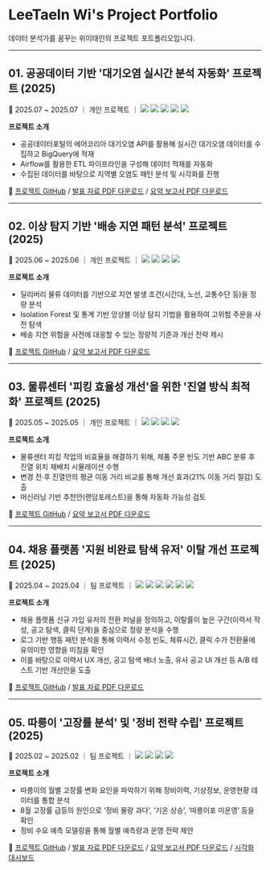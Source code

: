 # LeeTaeIn Wi's Project Portfolio  
데이터 분석가를 꿈꾸는 위이태인의 프로젝트 포트폴리오입니다.

---

## 01. 공공데이터 기반 '대기오염 실시간 분석 자동화' 프로젝트 (2025)  
📅 2025.07 ~ 2025.07 ｜ 개인 프로젝트 ｜ <img src="https://img.shields.io/badge/Python-3776AB?style=flat-square&logo=Python&logoColor=white"/> <img src="https://img.shields.io/badge/BigQuery-4285F4?style=flat-square&logo=GoogleCloud&logoColor=white"/> <img src="https://img.shields.io/badge/Airflow-017CEE?style=flat-square&logo=ApacheAirflow&logoColor=white"/> <img src="https://img.shields.io/badge/ETL-FF6F00?style=flat-square"/> <img src="https://img.shields.io/badge/REST%20API-005571?style=flat-square&logo=api&logoColor=white"/> 

**프로젝트 소개**  
- 공공데이터포털의 에어코리아 대기오염 API를 활용해 실시간 대기오염 데이터를 수집하고 BigQuery에 적재
- Airflow를 활용한 ETL 파이프라인을 구성해 데이터 적재를 자동화 
- 수집된 데이터를 바탕으로 지역별 오염도 패턴 분석 및 시각화를 진행

🔗 [프로젝트 GitHub](https://github.com/TildaWi/air-quality-data-pipeline-project) / [발표 자료 PDF 다운로드](https://github.com/TildaWi/Portfolio-wileetaein/blob/main/) / [요약 보고서 PDF 다운로드](https://github.com/TildaWi/Portfolio-wileetaein/blob/main/)

---

## 02. 이상 탐지 기반 '배송 지연 패턴 분석' 프로젝트 (2025)  
📅 2025.06 ~ 2025.06 ｜ 개인 프로젝트 ｜ <img src="https://img.shields.io/badge/Python-3776AB?style=flat&logo=python&logoColor=white"/> <img src="https://img.shields.io/badge/Scikit--learn-F7931E?style=flat&logo=scikit-learn&logoColor=white"/> <img src="https://img.shields.io/badge/Numpy-013243?style=flat&logo=numpy&logoColor=white"/> <img src="https://img.shields.io/badge/Matplotlib-11557C?style=flat&logo=matplotlib&logoColor=white"/>

**프로젝트 소개**  
- 딜리버리 물류 데이터를 기반으로 지연 발생 조건(시간대, 노선, 교통수단 등)을 정량 분석  
- Isolation Forest 및 통계 기반 앙상블 이상 탐지 기법을 활용하여 고위험 주문을 사전 탐색  
- 배송 지연 위험을 사전에 대응할 수 있는 정량적 기준과 개선 전략 제시  

🔗 [프로젝트 GitHub](https://github.com/TildaWi/delivery-delay-project) / [요약 보고서 PDF 다운로드](https://github.com/TildaWi/Portfolio-wileetaein/blob/main/배송지연탐지_프로젝트_요약_보고서.pdf)

---

## 03. 물류센터 '피킹 효율성 개선'을 위한 '진열 방식 최적화' 프로젝트 (2025)  
📅 2025.05 ~ 2025.05 ｜ 개인 프로젝트 ｜ <img src="https://img.shields.io/badge/Python-3776AB?style=flat&logo=python&logoColor=white"/> <img src="https://img.shields.io/badge/RandomForest-43A047?style=flat&logo=scikit-learn&logoColor=white"/> <img src="https://img.shields.io/badge/Numpy-013243?style=flat&logo=numpy&logoColor=white"/> <img src="https://img.shields.io/badge/Seaborn-3776AB?style=flat&logo=seaborn&logoColor=white"/>

**프로젝트 소개**  
- 물류센터 피킹 작업의 비효율을 해결하기 위해, 제품 주문 빈도 기반 ABC 분류 후 진열 위치 재배치 시뮬레이션 수행  
- 변경 전·후 진열안의 평균 이동 거리 비교를 통해 개선 효과(21% 이동 거리 절감) 도출  
- 머신러닝 기반 추천안(랜덤포레스트)을 통해 자동화 가능성 검토  

🔗 [프로젝트 GitHub](https://github.com/TildaWi/fulfillment-layout-project) / [요약 보고서 PDF 다운로드](https://github.com/TildaWi/Portfolio-wileetaein/blob/main/진열방식_최적화_프로젝트_요약_보고서.pdf)

---

## 04. 채용 플랫폼 '지원 비완료 탐색 유저' 이탈 개선 프로젝트 (2025)  
📅 2025.04 ~ 2025.04 ｜ 팀 프로젝트 ｜ <img src="https://img.shields.io/badge/Pandas-150458?style=flat&logo=pandas&logoColor=white"/> <img src="https://img.shields.io/badge/Numpy-013243?style=flat&logo=numpy&logoColor=white"/> <img src="https://img.shields.io/badge/Matplotlib-004D7A?style=flat&logo=matplotlib&logoColor=white"/> <img src="https://img.shields.io/badge/Seaborn-5A5AA5?style=flat&logo=python&logoColor=white"/> <img src="https://img.shields.io/badge/Plotly-3F4F75?style=flat&logo=plotly&logoColor=white"/> <img src="https://img.shields.io/badge/Scipy-8CAAE6?style=flat&logo=scipy&logoColor=white"/>

**프로젝트 소개**  
- 채용 플랫폼 신규 가입 유저의 전환 퍼널을 정의하고, 이탈률이 높은 구간(이력서 작성, 공고 탐색, 클릭 단계)을 중심으로 정량 분석을 수행  
- 로그 기반 행동 패턴 분석을 통해 이력서 수정 빈도, 체류시간, 클릭 수가 전환율에 유의미한 영향을 미침을 확인  
- 이를 바탕으로 이력서 UX 개선, 공고 탐색 배너 노출, 유사 공고 UI 개선 등 A/B 테스트 기반 개선안을 도출  

🔗 [프로젝트 GitHub](https://github.com/TildaWi/job-funnel-dropoff-project) / [발표 자료 PDF 다운로드](https://github.com/TildaWi/Portfolio-wileetaein/blob/main/채용_플랫폼_이탈_개선_프로젝트_발표자료.pdf)


---

## 05. 따릉이 '고장률 분석' 및 '정비 전략 수립' 프로젝트 (2025)  
📅 2025.02 ~ 2025.02 ｜ 팀 프로젝트 ｜ <img src="https://img.shields.io/badge/Python-3776AB?style=flat&logo=python&logoColor=white"/> <img src="https://img.shields.io/badge/Seaborn-3776AB?style=flat&logo=seaborn&logoColor=white"/> <img src="https://img.shields.io/badge/Tableau-E97627?style=flat&logo=tableau&logoColor=white"/> <img src="https://img.shields.io/badge/Pandas-150458?style=flat&logo=pandas&logoColor=white"/>

**프로젝트 소개**  
- 따릉이의 월별 고장률 변화 요인을 파악하기 위해 정비이력, 기상정보, 운영현황 데이터를 통합 분석  
- 8월 고장률 급등의 원인으로 ‘정비 물량 과다’, ‘기온 상승’, ‘따릉이포 미운영’ 등을 확인  
- 정비 수요 예측 모델링을 통해 월별 예측량과 운영 전략 제안  

🔗 [프로젝트 GitHub](https://github.com/TildaWi/ttareungi-project) / 
[발표 자료 PDF 다운로드](https://github.com/TildaWi/Portfolio-wileetaein/blob/main/'따릉이'_고장률_분석_프로젝트_발표자료.pdf) /
[요약 보고서 PDF 다운로드](https://github.com/TildaWi/Portfolio-wileetaein/blob/main/'따릉이'_고장률_분석_프로젝트_요약_보고서.pdf) /
[시각화 대시보드](https://public.tableau.com/app/profile/leetaein.wi/viz/_17399404264330/2)
